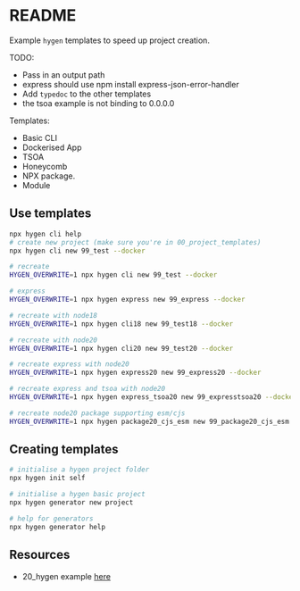 # README

Example `hygen` templates to speed up project creation.  

TODO:

* Pass in an output path
* express should use npm install express-json-error-handler
* Add `typedoc` to the other templates
* the tsoa example is not binding to 0.0.0.0

Templates:

* Basic CLI
* Dockerised App
* TSOA
* Honeycomb
* NPX package.
* Module

## Use templates

```sh
npx hygen cli help
# create new project (make sure you're in 00_project_templates)
npx hygen cli new 99_test --docker

# recreate
HYGEN_OVERWRITE=1 npx hygen cli new 99_test --docker

# express
HYGEN_OVERWRITE=1 npx hygen express new 99_express --docker

# recreate with node18
HYGEN_OVERWRITE=1 npx hygen cli18 new 99_test18 --docker

# recreate with node20
HYGEN_OVERWRITE=1 npx hygen cli20 new 99_test20 --docker

# recreate express with node20
HYGEN_OVERWRITE=1 npx hygen express20 new 99_express20 --docker

# recreate express and tsoa with node20
HYGEN_OVERWRITE=1 npx hygen express_tsoa20 new 99_expresstsoa20 --docker

# recreate node20 package supporting esm/cjs
HYGEN_OVERWRITE=1 npx hygen package20_cjs_esm new 99_package20_cjs_esm
```

## Creating templates

```sh
# initialise a hygen project folder
npx hygen init self

# initialise a hygen basic project
npx hygen generator new project
```

```sh
# help for generators 
npx hygen generator help
```

## Resources

* 20_hygen example [here](../20_hygen/README.md)  
